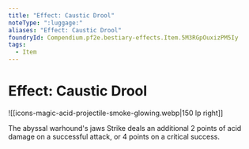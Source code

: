 ```yaml
---
title: "Effect: Caustic Drool"
noteType: ":luggage:"
aliases: "Effect: Caustic Drool"
foundryId: Compendium.pf2e.bestiary-effects.Item.5M3RGpOuxizPM5Iy
tags:
  - Item
---
```


# Effect: Caustic Drool
![[icons-magic-acid-projectile-smoke-glowing.webp|150 lp right]]

The abyssal warhound's jaws Strike deals an additional 2 points of acid damage on a successful attack, or 4 points on a critical success.
